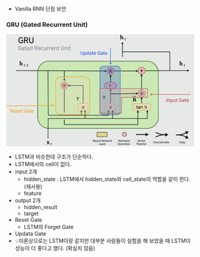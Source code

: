 - Vanilla RNN 단점 보안

### GRU (Gated Recurrent Unit)

![1](../img/img_gru1.png)

- LSTM과 비슷한데 구조가 단순하다.
- LSTM에서의 cell이 없다.
- input 2개
    - hidden_state : LSTM에서 hidden_state와 cell_state의 역할을 같이 한다. (재사용)
    - feature
- output 2개
    - hidden_result
    - target
- Reset Gate
    - LSTM의 Forget Gate
- Updata Gate
- 💡이론상으로는 LSTM이랑 같지만 대부분 사람들이 실험을 해 보았을 때 LSTM이 성능이 더 좋다고 했다. (확실치 않음)
